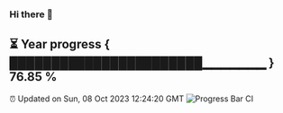 ### Hi there 👋
⏳ Year progress { ███████████████████████▁▁▁▁▁▁▁ } 76.85 %
---
⏰ Updated on Sun, 08 Oct 2023 12:24:20 GMT
![Progress Bar CI](https://github.com/liununu/liununu/workflows/Progress%20Bar%20CI/badge.svg)
